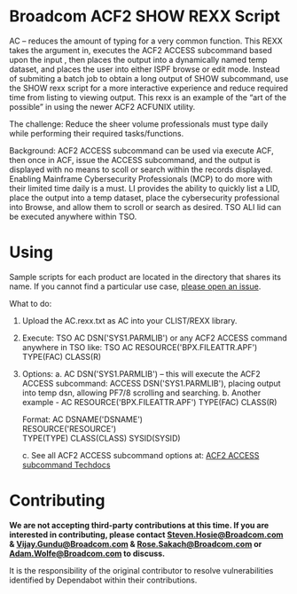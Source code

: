 # Broadcom ACF2 SHOW REXX Script
AC – reduces the amount of typing for a very common function. This REXX takes the argument in, executes the ACF2 ACCESS subcommand based upon the input , then places the output into a dynamically named temp dataset, and places the user into either ISPF browse or edit mode.  Instead of submiting a batch job to obtain a long output of SHOW subcommand, use the SHOW rexx script for a more interactive experience and reduce required time from listing to viewing output.  This rexx is an example of the “art of the possible” in using the newer ACF2 ACFUNIX utility.

The challenge:  Reduce the sheer volume professionals must type daily while performing their required tasks/functions.

Background:  ACF2 ACCESS subcommand can be used via execute ACF, then once in ACF, issue the ACCESS subcommand, and the output is displayed with no means to scoll or search within the records displayed.  Enabling Mainframe Cybersecurity Professionals (MCP) to do more with their limited time daily is a must.  LI provides the ability to quickly list a LID, place the output into a temp dataset, place the cybersecurity professional into Browse, and allow them to scroll or search as desired. TSO ALI lid can be executed anywhere within TSO.

# Using
Sample scripts for each product are located in the directory that shares its name. If you cannot find a particular use case, [please open an issue](https://github.com/BroadcomMFD/broadcom-product-scripts/issues/new).

What to do:   
1.	Upload the AC.rexx.txt as AC into your CLIST/REXX library.
2.	Execute:  TSO AC DSN('SYS1.PARMLIB') or any ACF2 ACCESS command anywhere in TSO like: TSO AC RESOURCE('BPX.FILEATTR.APF') TYPE(FAC) CLASS(R)  
3.	Options:
    a.	AC DSN('SYS1.PARMLIB') – this will execute the ACF2 ACCESS subcommand:  ACCESS DSN('SYS1.PARMLIB'), placing output into temp dsn, allowing PF7/8 scrolling and searching.
    b.	Another example - AC RESOURCE('BPX.FILEATTR.APF') TYPE(FAC) CLASS(R)  

  	Format: 
    AC   DSNAME('DSNAME')                    
         RESOURCE('RESOURCE')                
         TYPE(TYPE) CLASS(CLASS) SYSID(SYSID)
    
    c.  See all ACF2 ACCESS subcommand options at:  [ACF2 ACCESS subcommand Techdocs](https://techdocs.broadcom.com/us/en/ca-mainframe-software/security/ca-acf2-for-z-os/16-0/command-reference/acf-subcommands/access-subcommand.html)
  	
# Contributing
**We are not accepting third-party contributions at this time. If you are interested in contributing, please contact Steven.Hosie@Broadcom.com & Vijay.Gundu@Broadcom.com & Rose.Sakach@Broadcom.com or Adam.Wolfe@Broadcom.com to discuss.**

It is the responsibility of the original contributor to resolve vulnerabilities identified by Dependabot within their contributions.

